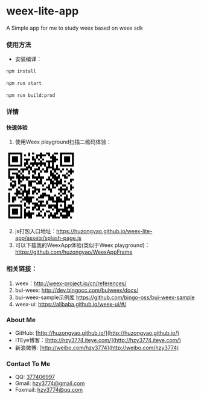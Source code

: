# weex-lite-app
A Simple app for me to study weex based on weex sdk

### 使用方法
* 安装编译：
``` shell
npm install

npm run start

npm run build:prod
```

### 详情
#### 快速体验
1. 使用Weex playground扫描二维码体验：

![image](https://github.com/huzongyao/weex-lite-app/blob/master/misc/qr_splash_page.png?raw=true)

2. js打包入口地址：https://huzongyao.github.io/weex-lite-app/assets/splash-page.js
3. 可以下载我的WeexApp体验(类似于Weex playground)：https://github.com/huzongyao/WeexAppFrame

### 相关链接：
 1. weex：http://weex-project.io/cn/references/
 2. bui-weex: http://dev.bingocc.com/buiweex/docs/
 3. bui-weex-sample示例库 https://github.com/bingo-oss/bui-weex-sample
 4. weex-ui: https://alibaba.github.io/weex-ui/#/

### About Me
 * GitHub: [http://huzongyao.github.io/](http://huzongyao.github.io/)
 * ITEye博客：[http://hzy3774.iteye.com/](http://hzy3774.iteye.com/)
 * 新浪微博: [http://weibo.com/hzy3774](http://weibo.com/hzy3774)

### Contact To Me
 * QQ: [377406997](http://wpa.qq.com/msgrd?v=3&uin=377406997&site=qq&menu=yes)
 * Gmail: [hzy3774@gmail.com](mailto:hzy3774@gmail.com)
 * Foxmail: [hzy3774@qq.com](mailto:hzy3774@qq.com)
